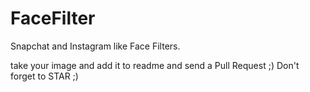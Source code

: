 # FaceFilter
Snapchat and Instagram like Face Filters.

take your image and add it to readme and send a Pull Request ;) 
Don't forget to STAR ;)
